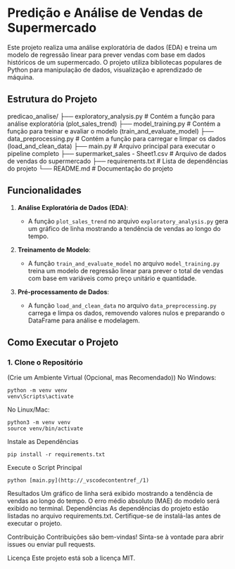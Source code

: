 # Predição e Análise de Vendas de Supermercado

Este projeto realiza uma análise exploratória de dados (EDA) e treina um modelo de regressão linear para prever vendas com base em dados históricos de um supermercado. O projeto utiliza bibliotecas populares de Python para manipulação de dados, visualização e aprendizado de máquina.

## Estrutura do Projeto

predicao_analise/ 
├── exploratory_analysis.py # Contém a função para análise exploratória (plot_sales_trend) 
├── model_training.py # Contém a função para treinar e avaliar o modelo (train_and_evaluate_model) 
├── data_preprocessing.py # Contém a função para carregar e limpar os dados (load_and_clean_data) 
├── main.py # Arquivo principal para executar o pipeline completo 
├── supermarket_sales - Sheet1.csv # Arquivo de dados de vendas do supermercado 
├── requirements.txt # Lista de dependências do projeto 
└── README.md # Documentação do projeto


## Funcionalidades

1. **Análise Exploratória de Dados (EDA)**:
   - A função `plot_sales_trend` no arquivo `exploratory_analysis.py` gera um gráfico de linha mostrando a tendência de vendas ao longo do tempo.

2. **Treinamento de Modelo**:
   - A função `train_and_evaluate_model` no arquivo `model_training.py` treina um modelo de regressão linear para prever o total de vendas com base em variáveis como preço unitário e quantidade.

3. **Pré-processamento de Dados**:
   - A função `load_and_clean_data` no arquivo `data_preprocessing.py` carrega e limpa os dados, removendo valores nulos e preparando o DataFrame para análise e modelagem.

## Como Executar o Projeto

### 1. Clone o Repositório


(Crie um Ambiente Virtual (Opcional, mas Recomendado))
No Windows:

    python -m venv venv
    venv\Scripts\activate

No Linux/Mac:

    python3 -m venv venv
    source venv/bin/activate

Instale as Dependências

    pip install -r requirements.txt

Execute o Script Principal

    python [main.py](http://_vscodecontentref_/1)

Resultados
Um gráfico de linha será exibido mostrando a tendência de vendas ao longo do tempo.
O erro médio absoluto (MAE) do modelo será exibido no terminal.
Dependências
As dependências do projeto estão listadas no arquivo requirements.txt. Certifique-se de instalá-las antes de executar o projeto.

Contribuição
Contribuições são bem-vindas! Sinta-se à vontade para abrir issues ou enviar pull requests.

Licença
Este projeto está sob a licença MIT.



